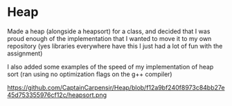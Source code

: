 # Heap
Made a heap (alongside a heapsort) for a class, and decided that I was proud enough of the implementation that I wanted to move it to my own repository (yes libraries everywhere have this I just had a lot of fun with the assignment)

I also added some examples of the speed of my implementation of heap sort (ran using no optimization flags on the g++ compiler)

https://github.com/CaptainCarpensir/Heap/blob/f12a9bf240f8973c84bb27e45d753355976cf12c/heapsort.png
